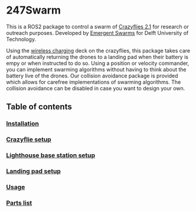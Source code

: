 # 247Swarm

This is a ROS2 package to control a swarm of [Crazyflies 2.1](https://www.bitcraze.io/) for research or outreach purposes. Developed by [Emergent Swarms](https://www.linkedin.com/company/emergentswarms) for Delft University of Technology.

Using the [wireless charging](https://www.bitcraze.io/products/qi-1_2-charger-deck/) deck on the crazyflies, this package takes care of automatically returning the drones to a landing pad when their battery is empy or when instructed to do so. Using a position or velocity commander, you can implement swarming algorithms without having to think about the battery live of the drones. Our collision avoidance package is provided which allows for carefree implementations of swarming algorithms. The collision avoidance can be disabled in case you want to design your own.

## Table of contents

### [Installation](INSTALLATION.md)

### [Crazyflie setup](CRAZYFLIE_SETUP.md)

### [Lighthouse base station setup](LIGHTHOUSE_SETUP.md)

### [Landing pad setup](LANDING_PAD_SETUP.md)

### [Usage](USAGE.md)

### [Parts list](PARTS.md)